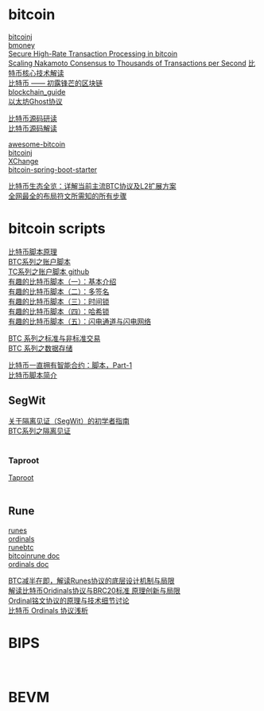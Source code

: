  # bitcoin
[bitcoinj](https://github.com/bitcoinj)   
[bmoney](http://www.weidai.com/bmoney.txt)   
[Secure High-Rate Transaction Processing in bitcoin](https://github.com/Donaldhan/Blockchain/blob/master/Secure%20High-Rate%20Transaction%20Processing%20in%20bitcoin.pdf)    
[Scaling Nakamoto Consensus to Thousands of Transactions per Second]() 
[比特币核心技术解读](https://guide.pseudoyu.com/zh/docs/bitcoin/blockchain_bitcoin_basic/)    
[比特币 —— 初露锋芒的区块链](https://yeasy.gitbook.io/blockchain_guide/06_bitcoin)        
[blockchain_guide](https://github.com/Donaldhan/blockchain_guide_wiki)     
[以太坊Ghost协议](https://github.com/Ice-Storm/structure-and-interpretation-of-blockchain/blob/master/7_3.md)     

<!-- TODO -->
[比特币源码研读](https://github.com/Donaldhan/Bitcoin_read)     
[比特币源码解读](https://github.com/Donaldhan/btcdecode)     


[awesome-bitcoin](https://github.com/igorbarinov/awesome-bitcoin)   
[bitcoinj](https://github.com/Donaldhan/bitcoinj)    
[XChange](https://github.com/Donaldhan/XChange)  
[bitcoin-spring-boot-starter](https://github.com/Donaldhan/bitcoin-spring-boot-starter)    
[]()  





[比特币生态全览：详解当前主流BTC协议及L2扩展方案](https://www.theblockbeats.info/news/49055?t=binance)      
[全网最全的布局符文所需知的所有步骤](https://www.binance.com/zh-CN/square/post/6810053580017)     



# bitcoin scripts
[比特币脚本原理](https://happypeter.github.io/binfo/bitcoin-scripts)    
[BTC系列之账户脚本](https://fpchen.readthedocs.io/zh/latest/note/BlockChain/btc/btc-address-script.html#)   
[TC系列之账户脚本 github ](https://github.com/Donaldhan/Note/tree/master/source/note/BlockChain/btc)   
[有趣的比特币脚本（一）：基本介绍](https://btcstudy.org/2023/04/18/interesting-bitcoin-scripts-and-its-use-cases-part-1-introduction/)    
[有趣的比特币脚本（二）：多签名](https://www.btcstudy.org/2023/04/19/interesting-bitcoin-scripts-and-its-use-cases-part-2-multisig/)    
[有趣的比特币脚本（三）：时间锁](https://www.btcstudy.org/2023/04/21/interesting-bitcoin-scripts-and-its-use-cases-part-3-time-locks/)         
[有趣的比特币脚本（四）：哈希锁](https://www.btcstudy.org/2023/04/23/interesting-bitcoin-scripts-and-its-use-cases-part-4-hash-locks/)       
[有趣的比特币脚本（五）：闪电通道与闪电网络](https://www.btcstudy.org/2023/04/24/interesting-bitcoin-scripts-and-its-use-cases-part-5-lightning-channels-and-lightning-network/)     
  



[BTC 系列之标准与非标准交易](https://fpchen.readthedocs.io/zh/latest/note/BlockChain/btc/btc-standardtx.html)       
[BTC 系列之数据存储](https://fpchen.readthedocs.io/zh/latest/note/BlockChain/btc/btc-store-data.html)      



[比特币一直拥有智能合约：脚本，Part-1](https://www.btcstudy.org/2022/02/25/bitcoin-always-had-smart-contracts-script-part-1/)    
[比特币脚本简介](https://academy.binance.com/zh/articles/an-introduction-to-bitcoin-script)    


## SegWit
[关于隔离见证（SegWit）的初学者指南](https://academy.binance.com/zh/articles/a-beginners-guide-to-segretated-witness-segwit)     
[BTC系列之隔离见证](https://fpchen.readthedocs.io/zh/latest/note/BlockChain/btc/btc-segwit.html)    
[]()  
[]()   


### Taproot
[Taproot](https://bitcoinops.org/en/topics/taproot/)  
[]()  
[]()   




## Rune
[runes](https://ordinals.com/runes)  
[ordinals](https://github.com/ordinals)   
[runebtc](https://www.runebtc.xyz/)     
[bitcoinrune doc](https://docs.bitcoinrune.xyz/)       
[ordinals doc](https://docs.ordinals.com/)  
  
[BTC减半在即，解读Runes协议的底层设计机制与局限](https://learnblockchain.cn/article/7886)        
[解读比特币Oridinals协议与BRC20标准 原理创新与局限](https://mp.weixin.qq.com/s/EN8ZdiomQVUQ4WBRZ4GqKA)           
[Ordinal铭文协议的原理与技术细节讨论](https://learnblockchain.cn/article/7364)         
[比特币 Ordinals 协议浅析](https://learnblockchain.cn/article/7139)      
  







# BIPS
[]()  
[]()   


# BEVM
[]()  
[]()   